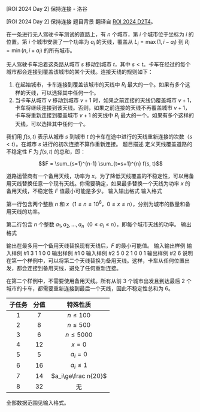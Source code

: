 



[ROI 2024 Day 2] 保持连接 - 洛谷














[ROI 2024 Day 2] 保持连接
题目背景
翻译自 [ROI 2024 D2T4](https://neerc.ifmo.ru/school/archive/2023-2024/ru-olymp-roi-2024-day2.pdf)。

在一条进行无人驾驶卡车测试的直路上，有 $n$ 个城市，第 $i$ 个城市位于坐标为 $i$ 的位置。第 $i$ 个城市安装了一个功率为 $a_i$ 的天线，覆盖从 $L_i = \max(1, i - a_i)$ 到 $R_i = \min(n, i + a_i)$ 的所有城市。

无人驾驶卡车沿着这条路从城市 $s$ 移动到城市 $t$，其中 $s < t$。卡车在经过的每个城市都会连接到覆盖该城市的某个天线。连接天线的规则如下：
1. 在起始城市，卡车连接到覆盖该城市的天线中 $R_i$ 最大的一个。如果有多个这样的天线，可以选择其中任何一个。
2. 当卡车从城市 $v$ 移动到城市 $v + 1$ 时，如果之前连接的天线仍覆盖城市 $v + 1$，卡车将继续连接到该天线。否则，如果之前连接的天线不再覆盖城市 $v + 1$，卡车将重新连接到覆盖城市 $v + 1$ 的天线中 $R_i$ 最大的一个。如果有多个这样的天线，可以选择其中任何一个。

我们用 $f(s, t)$ 表示从城市 $s$ 到城市 $t$ 的卡车在途中进行的天线重新连接的次数（$s < t$）。在城市 $s$ 进行的初次连接不算作重新连接。
题目描述
定义天线覆盖道路的不稳定性 $F$ 为 $f(s, t)$ 的总和，即：

$$F = \sum_{s=1}^{n-1} \sum_{t=s+1}^{n} f(s, t)$$

道路运营商有一个备用天线，功率为 $x$。为了降低天线覆盖的不稳定性，可以用备用天线替换任意一个现有天线。你需要确定，如果最多替换一个天线为功率 $x$ 的备用天线，不稳定性 $F$ 值最小可能是多少。
输入输出格式
输入格式

第一行包含两个整数 $n$ 和 $x$（$1 \leq n \leq 10^6$，$0 \leq x \leq n$），分别为城市的数量和备用天线的功率。

第二行包含 $n$ 个整数 $a_1, a_2, \ldots, a_n$（$0 \leq a_i \leq n$），即每个城市天线的功率。
输出格式

输出在最多用一个备用天线替换现有天线后，$F$ 的最小可能值。
输入输出样例
输入样例 #1
3 1
1 0 0
输出样例 #1
0
输入样例 #2
5 0
2 1 0 0 1
输出样例 #2
6
说明
在第一个样例中，可以将第二个天线替换为备用天线。这样，卡车从任何位置出发，都会连接到备用天线，避免了任何重新连接。

在第二个样例中，不需要使用备用天线。所有从前 $3$ 个城市出发且到达最后 $2$ 个城市的卡车，都需要重新连接到最后一个天线，因此不稳定性总和为 $6$。

| 子任务 | 分值 | 特殊性质 |
| :----------: | :----------: | :----------: |
| $1$ | $7$ | $n\le100$ |
| $2$ | $8$ | $n\le500$ |
| $3$ | $6$ | $n\le5000$ |
| $4$ | $12$ | $x=0$ |
| $5$ | $5$ | $a_i=0$ |
| $6$ | $16$ | $a_i\le1$ |
| $7$ | $14$ | $a_i\ge\frac n{20}$ |
| $8$ | $32$ | 无 |

全部数据范围见输入格式。







